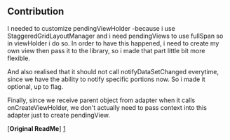 ## Contribution
I needed to customize pendingViewHolder -because i use StaggeredGridLayoutManager and i need pendingViews to use fullSpan so in viewHolder i do so. In order to have this happened, i need to create my own view then pass it to the library, so i made that part little bit more flexible.

And also realised that it should not call notifyDataSetChanged everytime, since we have the ability to notify specific portions now. So i made it optional, up to flag.

Finally, since we receive parent object from adapter when it calls onCreateViewHolder, we don't actually need to pass context into this adapter just to create pendingView.

[<b>Original ReadMe</b>] [1]

[1]: https://github.com/rockerhieu/rv-adapter-endless/blob/master/README.md
